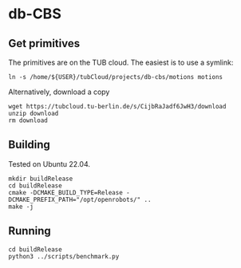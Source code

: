 # db-CBS

## Get primitives

The primitives are on the TUB cloud. The easiest is to use a symlink:

```
ln -s /home/${USER}/tubCloud/projects/db-cbs/motions motions
```

Alternatively, download a copy

```
wget https://tubcloud.tu-berlin.de/s/CijbRaJadf6JwH3/download
unzip download
rm download
```

## Building

Tested on Ubuntu 22.04.

```
mkdir buildRelease
cd buildRelease
cmake -DCMAKE_BUILD_TYPE=Release -DCMAKE_PREFIX_PATH="/opt/openrobots/" ..
make -j
```

## Running

```
cd buildRelease
python3 ../scripts/benchmark.py
```
